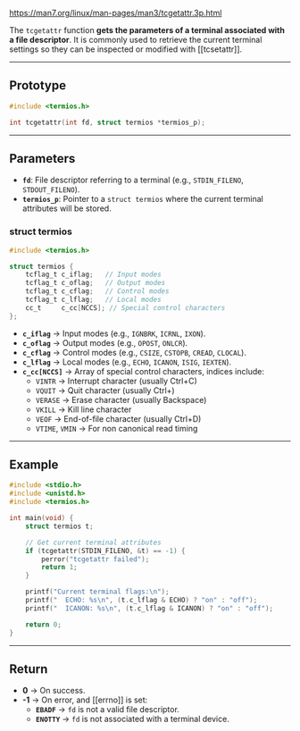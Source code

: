 https://man7.org/linux/man-pages/man3/tcgetattr.3p.html

The `tcgetattr` function **gets the parameters of a terminal associated with a file descriptor**. It is commonly used to retrieve the current terminal settings so they can be inspected or modified with [[tcsetattr]].

___
## Prototype

```c
#include <termios.h>

int tcgetattr(int fd, struct termios *termios_p);
```

___
## Parameters

- **`fd`**: File descriptor referring to a terminal (e.g., `STDIN_FILENO`, `STDOUT_FILENO`).
- **`termios_p`**: Pointer to a `struct termios` where the current terminal attributes will be stored.
### struct termios

```c
#include <termios.h>

struct termios {
    tcflag_t c_iflag;   // Input modes
    tcflag_t c_oflag;   // Output modes
    tcflag_t c_cflag;   // Control modes
    tcflag_t c_lflag;   // Local modes
    cc_t     c_cc[NCCS]; // Special control characters
};
```

- **`c_iflag`** → Input modes (e.g., `IGNBRK`, `ICRNL`, `IXON`).
- **`c_oflag`** → Output modes (e.g., `OPOST`, `ONLCR`).
- **`c_cflag`** → Control modes (e.g., `CSIZE`, `CSTOPB`, `CREAD`, `CLOCAL`).
- **`c_lflag`** → Local modes (e.g., `ECHO`, `ICANON`, `ISIG`, `IEXTEN`).
- **`c_cc[NCCS]`** → Array of special control characters, indices include:
    - `VINTR` → Interrupt character (usually Ctrl+C)
    - `VQUIT` → Quit character (usually Ctrl+)
    - `VERASE` → Erase character (usually Backspace)
    - `VKILL` → Kill line character
    - `VEOF` → End-of-file character (usually Ctrl+D)
    - `VTIME`, `VMIN` → For non canonical read timing

___
## Example

```c
#include <stdio.h>
#include <unistd.h>
#include <termios.h>

int main(void) {
    struct termios t;

    // Get current terminal attributes
    if (tcgetattr(STDIN_FILENO, &t) == -1) {
        perror("tcgetattr failed");
        return 1;
    }

    printf("Current terminal flags:\n");
    printf("  ECHO: %s\n", (t.c_lflag & ECHO) ? "on" : "off");
    printf("  ICANON: %s\n", (t.c_lflag & ICANON) ? "on" : "off");

    return 0;
}
```

___
## Return

- **0** → On success.
- **-1** → On error, and [[errno]] is set:
    - **`EBADF`** → `fd` is not a valid file descriptor.
    - **`ENOTTY`** → `fd` is not associated with a terminal device.